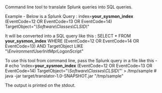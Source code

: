 
Command line tool to translate Splunk queries into SQL queries.

Example -
Below is a Splunk Query :
    index=__your_sysmon_index__ (EventCode=12 OR EventCode=13 OR EventCode=14) TargetObject="*\\Software\\Classes\\CLSID\\*"

It will be converted into a SQL query like this :
    SELECT * FROM __your_sysmon_index__ WHERE (EventCode=12 OR EventCode=14 OR EventCode=13) AND TargetObject LIKE "*\\Environment*UserInitMprLogonScript"


To use this tool from command line, pass the Splunk query in a file like this -
    # echo 'index=__your_sysmon_index__ (EventCode=12 OR EventCode=13 OR EventCode=14) TargetObject="*\\Software\\Classes\\CLSID\\*"' > /tmp/sample
    # java -jar target/translator-1.0-SNAPSHOT.jar "/tmp/sample"

The output is printed on the stdout.
